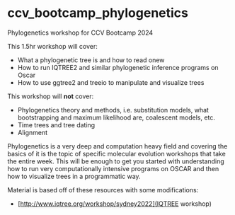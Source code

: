 # ccv_bootcamp_phylogenetics

Phylogenetics workshop for CCV Bootcamp 2024

This 1.5hr workshop will cover:

 * What a phylogenetic tree is and how to read onew
 * How to run IQTREE2 and similar phylogenetic inference programs on Oscar
 * How to use ggtree2 and treeio to manipulate and visualize trees

This workshop will **not** cover:

 * Phylogenetics theory and methods, i.e. substitution models, what bootstrapping and maximum likelihood are, coalescent models, etc.
 * Time trees and tree dating
 * Alignment

Phylogenetics is a very deep and computation heavy field and covering the basics of it is the topic of specific molecular evolution workshops that take the entire week. This will be enough to get you started with understanding how to run very computationally intensive programs on OSCAR and then how to visualize trees in a programmatic way.

Material is based off of these resources with some modifications:

 * [http://www.iqtree.org/workshop/sydney2022](IQTREE workshop)